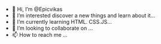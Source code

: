 - 👋 Hi, I’m @Epicvikas
- 👀 I’m interested discover a new things and learn about it...
- 🌱 I’m currently learning HTML. CSS.JS...
- 💞️ I’m looking to collaborate on ...
- 📫 How to reach me ...

<!---
Epicvikas/Epicvikas is a ✨ special ✨ repository because its `README.md` (this file) appears on your GitHub profile.
You can click the Preview link to take a look at your changes.
--->
